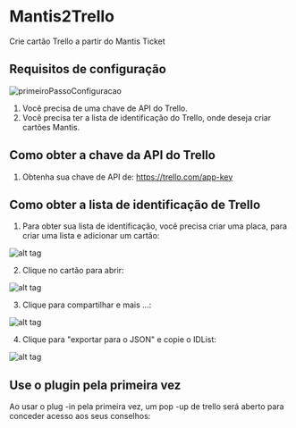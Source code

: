# Mantis2Trello
Crie cartão Trello a partir do Mantis Ticket

## Requisitos de configuração
![primeiroPassoConfiguracao](https://github.com/PedroWC/Mantis2Trello/assets/63911644/89e9570e-5f53-423e-ac98-d71af81b02f4)

1. Você precisa de uma chave de API do Trello.
2. Você precisa ter a lista de identificação do Trello, onde deseja criar cartões Mantis.

## Como obter a chave da API do Trello

1) Obtenha sua chave de API de: https://trello.com/app-key

## Como obter a lista de identificação de Trello

1) Para obter sua lista de identificação, você precisa criar uma placa, para criar uma lista e adicionar um cartão:

![alt tag]()


2) Clique no cartão para abrir:

![alt tag]()


3) Clique para compartilhar e mais ...:

![alt tag]()


4) Clique para "exportar para o JSON" e copie o IDList:

![alt tag]()


## Use o plugin pela primeira vez

Ao usar o plug -in pela primeira vez, um pop -up de trello será aberto para conceder acesso aos seus conselhos:

